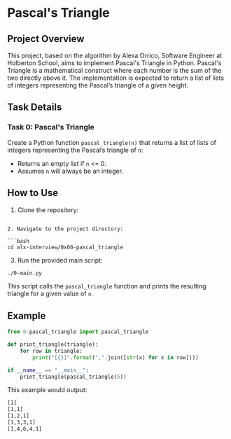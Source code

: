 # Pascal's Triangle

## Project Overview

This project, based on the algorithm by Alexa Orrico, Software Engineer at Holberton School, aims to implement Pascal's Triangle in Python. Pascal's Triangle is a mathematical construct where each number is the sum of the two directly above it. The implementation is expected to return a list of lists of integers representing the Pascal’s triangle of a given height.

## Task Details

### Task 0: Pascal's Triangle

Create a Python function `pascal_triangle(n)` that returns a list of lists of integers representing the Pascal’s triangle of `n`:

- Returns an empty list if `n` <= 0.
- Assumes `n` will always be an integer.

## How to Use

1. Clone the repository:

```

2. Navigate to the project directory:

```bash
cd alx-interview/0x00-pascal_triangle
```

3. Run the provided main script:

```bash
./0-main.py
```

This script calls the `pascal_triangle` function and prints the resulting triangle for a given value of `n`.

## Example

```python
from 0-pascal_triangle import pascal_triangle

def print_triangle(triangle):
    for row in triangle:
        print("[{}]".format(",".join([str(x) for x in row])))

if __name__ == "__main__":
    print_triangle(pascal_triangle(5))
```

This example would output:

```bash
[1]
[1,1]
[1,2,1]
[1,3,3,1]
[1,4,6,4,1]
```
